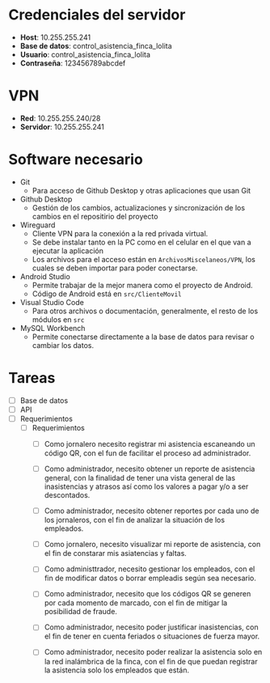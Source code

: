 
# Credenciales del servidor
- **Host**: 10.255.255.241
- **Base de datos**: control_asistencia_finca_lolita
- **Usuario**: control_asistencia_finca_lolita
- **Contraseña**: 123456789abcdef

# VPN
- **Red**: 10.255.255.240/28
- **Servidor**: 10.255.255.241

# Software necesario
- Git
    - Para acceso de Github Desktop y otras aplicaciones que usan Git
- Github Desktop
    - Gestión de los cambios, actualizaciones y sincronización de los cambios en el repositirio del proyecto
- Wireguard
    - Cliente VPN para la conexión a la red privada virtual.
    - Se debe instalar tanto en la PC como en el celular en el que van a ejecutar la aplicación
    - Los archivos para el acceso están en `ArchivosMiscelaneos/VPN`, los cuales se deben importar para poder conectarse.
- Android Studio
    - Permite trabajar de la mejor manera como el proyecto de Android.
    - Código de Android está en `src/ClienteMovil`
- Visual Studio Code
    - Para otros archivos o documentación, generalmente, el resto de los módulos en `src`
- MySQL Workbench
    - Permite conectarse directamente a la base de datos para revisar o cambiar los datos.

# Tareas
- [ ] Base de datos
- [ ] API
- [ ] Requerimientos
    - [ ] Requerimientos
        - [ ] Como jornalero necesito registrar mi asistencia escaneando un código QR, con el fun de facilitar el proceso ad administrador.
        - [ ] Como administrador, necesito obtener un reporte de asistencia general, con la finalidad de tener una vista general de las inasistencias y atrasos así como los valores a pagar y/o a ser descontados.
        - [ ] Como administrador, necesito obtener reportes por cada uno de los jornaleros, con el fin de analizar la situación de los empleados.
        - [ ] Como jornalero, necesito visualizar mi reporte de asistencia, con el fin de constarar mis asiatencias y faltas.
        - [ ] Como administtrador, necesito gestionar los empleados, con el fin de modificar datos o borrar empleadis según sea necesario.
        - [ ] Como administrador, necesito que los códigos QR se generen por cada momento de marcado, con el fin de mitigar la posibilidad de fraude.
        - [ ] Como administrador, necesito poder justificar inasistencias, con el fin de tener en cuenta feriados o situaciones de fuerza mayor.
        - [ ] Como administrador, necesito poder realizar la asistencia solo en la red inalámbrica de la finca, con el fin de que puedan registrar la asistencia solo los empleados que están.

